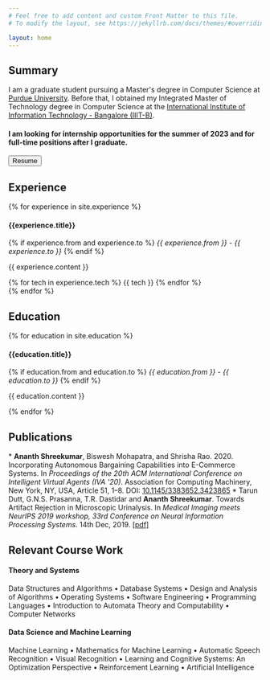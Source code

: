 ```yaml
---
# Feel free to add content and custom Front Matter to this file.
# To modify the layout, see https://jekyllrb.com/docs/themes/#overriding-theme-defaults

layout: home
---
```

<h2><b>Summary</b></h2>
I am a graduate student pursuing a Master's degree in Computer Science at <a target="_blank" rel="noopener noreferrer" href="https://www.purdue.edu/">Purdue University</a>. Before that, I obtained my Integrated Master of Technology degree in Computer Science at the <a target="_blank" rel="noopener noreferrer" href="https://www.iiitb.ac.in/">International Institute of Information Technology - Bangalore (IIIT-B)</a>.

#### I am looking for internship opportunities for the summer of 2023 and for full-time positions after I graduate.

<a target="_blank" rel="noopener noreferrer" href="{{ site.baseurl }}{{ site.url }}/assets/pdf/resume.pdf"><button class="button">Resume</button></a>

<h2><b>Experience</b></h2>
{% for experience in site.experience %}
  <div class="experience">
    <h4><b>{{experience.title}}</b></h4>
    {% if experience.from and experience.to %}
      <i>{{ experience.from }} - {{ experience.to }}</i>
    {% endif %}
    <p>
      {{ experience.content }}
    </p>
    {% for tech in experience.tech %}
      <span class="badge badge-dark">{{ tech }}</span>
    {% endfor %}
  </div>
{% endfor %}

<h2><b>Education</b></h2>
{% for education in site.education %}
  <div class="education">
    <h4><b>{{education.title}}</b></h4>
    {% if education.from and education.to %}
      <i>{{ education.from }} - {{ education.to }}</i>
    {% endif %}
    <p>
      {{ education.content }}
    </p>
  </div>
{% endfor %}

<h2><b>Publications</b></h2>
* <b>Ananth Shreekumar</b>, Biswesh Mohapatra, and Shrisha Rao. 2020. Incorporating Autonomous Bargaining Capabilities into E-Commerce Systems. In <em>Proceedings of the 20th ACM International Conference on Intelligent Virtual Agents (IVA '20)</em>. Association for Computing Machinery, New York, NY, USA, Article 51, 1–8. DOI: <a href="https://doi.org/10.1145/3383652.3423865">10.1145/3383652.3423865</a>
* Tarun Dutt, G.N.S. Prasanna, T.R. Dastidar and <b>Ananth Shreekumar</b>. Towards Artifact Rejection in Microscopic Urinalysis. In <em>Medical Imaging meets NeurIPS 2019 workshop, 33rd Conference on Neural Information Processing Systems</em>. 14th Dec, 2019. <a target="_blank" rel="noopener noreferrer" href="{{ site.baseurl }}{{ site.url }}/assets/pdf/nips_openset.pdf">[pdf]</a>

<h2><b>Relevant Course Work</b></h2>
<h4>Theory and Systems</h4>
Data Structures and Algorithms • Database Systems • Design and Analysis of Algorithms • Operating Systems • Software Engineering • Programming Languages • Introduction to Automata Theory and Computability • Computer Networks
<h4>Data Science and Machine Learning</h4>
Machine Learning • Mathematics for Machine Learning • Automatic Speech Recognition • Visual Recognition • Learning and Cognitive Systems: An Optimization Perspective • Reinforcement Learning • Artificial Intelligence